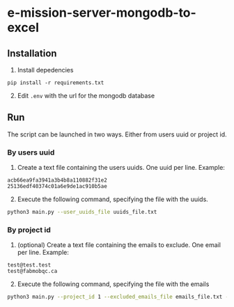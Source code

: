 # e-mission-server-mongodb-to-excel

## Installation

1. Install depedencies
```
pip install -r requirements.txt
```
2. Edit `.env` with the url for the mongodb database

## Run

The script can be launched in two ways. Either from users uuid or project id.

### By users uuid
1. Create a text file containing the users uuids. One uuid per line.
Example:
```
acb66ea9fa3941a3b4b8a110882f31e2
25136edf40374c01a6e9de1ac910b5ae
```

2. Execute the following command, specifying the file with the uuids.
``` sh
python3 main.py --user_uuids_file uuids_file.txt
```

### By project id

1. (optional) Create a text file containing the emails to exclude. One email per line.
Example:
```
test@test.test
test@fabmobqc.ca
```

2. Execute the following command, specifying the file with the emails
``` sh
python3 main.py --project_id 1 --excluded_emails_file emails_file.txt --should_save_users
```